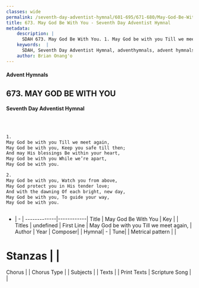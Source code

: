 ```yaml
---
classes: wide
permalink: /seventh-day-adventist-hymnal/601-695/671-680/May-God-Be-With-You/
title: 673. May God Be With You - Seventh Day Adventist Hymnal
metadata:
    description: |
      SDAH 673. May God Be With You. 1. May God be with you Till we meet again, May God be with you, Keep you safe till then; And may His blessings Be within your heart, May God be with you While we’re apart, May God be with you.
    keywords:  |
      SDAH, Seventh Day Adventist Hymnal, adventhymnals, advent hymnals, May God Be With You, May God be with you Till we meet again, 
    author: Brian Onang'o
---
```


#### Advent Hymnals
## 673. MAY GOD BE WITH YOU
#### Seventh Day Adventist Hymnal

```txt



1.
May God be with you Till we meet again,
May God be with you, Keep you safe till then;
And may His blessings Be within your heart,
May God be with you While we’re apart,
May God be with you.

2.
May God be with you, Watch you from above,
May God protect you in His tender love;
And with the dawning Of each bright, new day,
May God be with you, To guide your way,
May God be with you.



```

- |   -  |
-------------|------------|
Title | May God Be With You |
Key |  |
Titles | undefined |
First Line | May God be with you Till we meet again, |
Author | 
Year | 
Composer|  |
Hymnal|  - |
Tune|  |
Metrical pattern | |
# Stanzas |  |
Chorus |  |
Chorus Type |  |
Subjects |  |
Texts |  |
Print Texts | 
Scripture Song |  |
  
